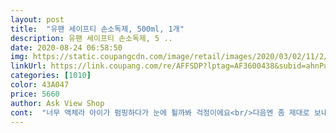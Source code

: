 ```yaml
---
layout: post 
title:  "유팬 세이프티 손소독제, 500ml, 1개" 
description: 유팬 세이프티 손소독제, 5 ..
date: 2020-08-24 06:58:50 
img: https://static.coupangcdn.com/image/retail/images/2020/03/02/11/2/94775ed5-ff74-432f-89aa-9eb299a1cb20.jpg 
linkUrl: https://link.coupang.com/re/AFFSDP?lptag=AF3600438&subid=ahnPublicAsk&pageKey=1309753864&itemId=2326272237&vendorItemId=70322903705&traceid=V0-113-ddd7f2f0704ddcbc 
categories: [1010] 
color: 43A047 
price: 5660 
author: Ask View Shop 
cont:  "너무 액체라 아이가 펌핑하다가 눈에 튈까봐 걱정이에요<br/>다음엔 좀 제대로 보내주십사... <br/>ㅋㅋㅋㅋ<br/>물같아서 별로에요... <br/><br/>배송포장에서 내용물이 세어나왔어요.<br/>.<br/> 포장은 그대로구요<br/>아쉬운데로 쓰려고요<br/>언제 맞교환해요 ㅋ그냥 조심히 쓸게요<br/>차에다 두고 써야겠어요<br/>" 
---
```

